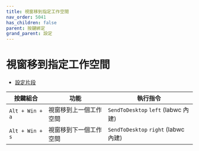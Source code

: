 ```yaml
---
title: 視窗移到指定工作空間
nav_order: 5041
has_children: false
parent: 按鍵綁定
grand_parent: 設定
---
```



# 視窗移到指定工作空間


* [設定片段](https://github.com/samwhelp/note-about-labwc/blob/gh-pages/_demo/config/labwc-config/main/rc.xml#L185-L190)

| 按鍵組合          | 功能     | 執行指令         |
| --------- | -------------------------------------------- | --------------------------------------------------- |
| `Alt + Win + a` | 視窗移到上一個工作空間 | `SendToDesktop` `left` (labwc 內建) |
| `Alt + Win + s` | 視窗移到下一個工作空間 | `SendToDesktop` `right` (labwc 內建) |
